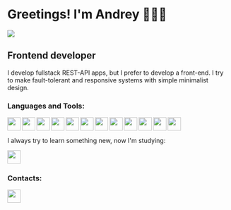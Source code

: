 # Greetings! I'm Andrey 🧑🏼‍💻 #

<img src="https://www.codewars.com/users/1037cs/badges/small"/>

## Frontend developer ##

I develop fullstack REST-API apps, but I prefer to develop a front-end. I try to make fault-tolerant and responsive systems with simple minimalist design.


### Languages and Tools:
<img width="30px" height="30px" align="left" src="https://cdn.jsdelivr.net/gh/devicons/devicon/icons/react/react-original.svg" />
<img width="30px" height="30px" align="left" src="https://cdn.jsdelivr.net/gh/devicons/devicon/icons/redux/redux-original.svg" />
<img width="30px" height="30px" align="left" src="https://cdn.jsdelivr.net/gh/devicons/devicon/icons/nextjs/nextjs-line.svg" />
<img width="30px" height="30px" align="left" src="https://cdn.jsdelivr.net/gh/devicons/devicon/icons/javascript/javascript-original.svg" />
<img width="30px" height="30px" align="left" src="https://cdn.jsdelivr.net/gh/devicons/devicon/icons/typescript/typescript-original.svg" />
<img width="30px" height="30px" align="left" src="https://cdn.jsdelivr.net/gh/devicons/devicon/icons/figma/figma-original.svg" />   
<img width="30px" height="30px" align="left" src="https://cdn.jsdelivr.net/gh/devicons/devicon/icons/html5/html5-plain.svg" />          
<img width="30px" height="30px" align="left" src="https://cdn.jsdelivr.net/gh/devicons/devicon/icons/sass/sass-original.svg" />  
<img width="30px" height="30px" align="left" src="https://cdn.jsdelivr.net/gh/devicons/devicon/icons/mongodb/mongodb-original.svg" />
<img width="30px" height="30px" align="left" src="https://cdn.jsdelivr.net/gh/devicons/devicon/icons/postgresql/postgresql-original.svg" />
<img width="30px" height="30px" align="left" src="https://cdn.jsdelivr.net/gh/devicons/devicon/icons/nodejs/nodejs-original.svg" />
<img width="30px" height="30px" src="https://cdn.jsdelivr.net/gh/devicons/devicon/icons/git/git-original.svg" />

I always try to learn something new, now I'm studying: 

<img width="30px" height="30px" src="https://cdn.jsdelivr.net/gh/devicons/devicon/icons/jest/jest-plain.svg" />

### Contacts: ###
[<img width="30px" height="30px" align="left" src="https://upload.wikimedia.org/wikipedia/commons/8/82/Telegram_logo.svg" />](https://t.me/lleucate)
